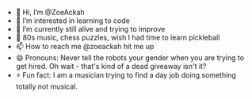 - 👋 Hi, I’m @ZoeAckah
- 👀 I’m interested in learning to code
- 🌱 I’m currently still alive and trying to improve
- 💞️ 80s music, chess puzzles, wish I had time to learn pickleball
- 📫 How to reach me @zoeackah hit me up
- 😄 Pronouns: Never tell the robots your gender when you are trying to get hired. Oh wait - that's kind of a dead giveaway isn't it?
- ⚡ Fun fact: I am a musician trying to find a day job doing something totally not musical. 
<!---
ZoeAckah/ZoeAckah is a ✨ special ✨ repository because its `README.md` (this file) appears on your GitHub profile.
You can click the Preview link to take a look at your changes.
--->
